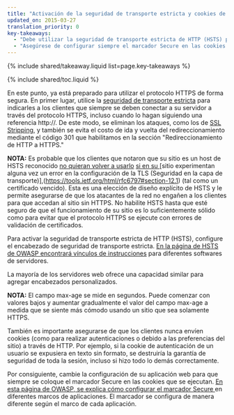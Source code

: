 ```yaml
---
title: "Activación de la seguridad de transporte estricta y cookies de seguridad"
updated_on: 2015-03-27
translation_priority: 0
key-takeaways:
  - "Debe utilizar la seguridad de transporte estricta de HTTP (HSTS) para evitar el costo del redireccionamiento mediante el código 301."
  - "Asegúrese de configurar siempre el marcador Secure en las cookies."
---
```


{% include shared/takeaway.liquid list=page.key-takeaways %}

{% include shared/toc.liquid %}

En este punto, ya está preparado para utilizar el protocolo HTTPS de forma segura. En primer lugar, utilice la [seguridad
de transporte
estricta](https://en.wikipedia.org/wiki/HTTP_Strict_Transport_Security) para indicarles
a los clientes que siempre se deben conectar a su servidor a través del protocolo HTTPS, incluso cuando
lo hagan siguiendo una referencia http://. De este modo, se eliminan los ataques, como los de [SSL
Stripping](http://www.thoughtcrime.org/software/sslstrip/), y también se evita el costo
de ida y vuelta del redireccionamiento mediante el código 301 que habilitamos en la sección "Redireccionamiento de HTTP a HTTPS."

**NOTA:** Es probable que los clientes que notaron que su sitio es un host de HSTS reconocido 
 [no quieran volver a usarlo](https://tools.ietf.org/html/rfc6797#section-12.1) [si en su
](https://tools.ietf.org/html/rfc6797#section-12.1)[sitio experimentan  alguna vez un error en
la configuración de la TLS (Seguridad en la capa de transporte)],(https://tools.ietf.org/html/rfc6797#section-12.1) (tal como
un certificado vencido). Esta es una elección de diseño explícito de HSTS y le
permite asegurarse de que los atacantes de la red no engañen a los clientes para que accedan al
sitio sin HTTPS. No habilite HSTS hasta que esté seguro de que el funcionamiento de su sitio
es lo suficientemente sólido como para evitar que el protocolo HTTPS se ejecute con
errores de validación de certificados.

Para activar la seguridad de transporte estricta de HTTP (HSTS), configure el encabezado de
seguridad de transporte estricta. [En la página de HSTS de OWASP encontrará vínculos de
instrucciones](https://www.owasp.org/index.php/HTTP_Strict_Transport_Security)
para diferentes softwares de servidores.

La mayoría de los servidores web ofrece una capacidad similar para agregar encabezados personalizados.

**NOTA:** El campo max-age se mide en segundos. Puede comenzar con valores bajos y
aumentar gradualmente el valor del campo max-age a medida que se siente más cómodo usando un sitio que sea solamente
HTTPS.

También es importante asegurarse de que los clientes nunca envíen cookies (como para
realizar autenticaciones o debido a las preferencias del sitio) a través de HTTP. Por ejemplo, si la cookie de autenticación de un usuario
se expusiera en texto sin formato, se destruiría la garantía de seguridad
de toda la sesión, incluso si hizo todo lo demás
correctamente.

Por consiguiente, cambie la configuración de su aplicación web para que siempre se coloque el marcador Secure en las cookies
que se ejecutan. [En esta página de OWASP, se explica cómo configurar el marcador Secure
](https://www.owasp.org/index.php/SecureFlag) en diferentes marcos de
aplicaciones. El marcador se configura de manera diferente según el marco de cada aplicación.

